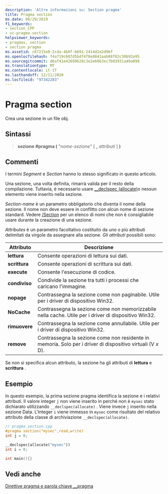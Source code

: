 ```yaml
---
description: 'Altre informazioni su: Section pragma'
title: Pragma section
ms.date: 08/29/2019
f1_keywords:
- section_CPP
- vc-pragma.section
helpviewer_keywords:
- pragmas, section
- section pragma
ms.assetid: c67215e9-2c4a-4b0f-b691-2414d2e2d96f
ms.openlocfilehash: f4a719c60fd5bdf4f8e8841aab88f82c30b92a95
ms.sourcegitcommit: d6af41e42699628c3e2e6063ec7b03931a49a098
ms.translationtype: MT
ms.contentlocale: it-IT
ms.lasthandoff: 12/11/2020
ms.locfileid: "97342283"
---
```

# <a name="section-pragma"></a>Pragma section

Crea una sezione in un file obj.

## <a name="syntax"></a>Sintassi

> **sezione #pragma (** "*nome-sezione*" [ **,** *attributi* ] **)**

## <a name="remarks"></a>Commenti

I termini *Segment* e *Section* hanno lo stesso significato in questo articolo.

Una sezione, una volta definita, rimarrà valida per il resto della compilazione. Tuttavia, è necessario usare [__declspec (allocate)](../cpp/allocate.md)o nessun elemento viene inserito nella sezione.

*Section-name* è un parametro obbligatorio che diventa il nome della sezione. Il nome non deve essere in conflitto con alcun nome di sezione standard. Vedere [/Section](../build/reference/section-specify-section-attributes.md) per un elenco di nomi che non è consigliabile usare durante la creazione di una sezione.

*Attributes* è un parametro facoltativo costituito da uno o più attributi delimitati da virgole da assegnare alla sezione. *Gli attributi* possibili sono:

|Attributo|Descrizione|
|-|-|
|**lettura**|Consente operazioni di lettura sui dati.|
|**scrittura**|Consente operazioni di scrittura sui dati.|
|**execute**|Consente l'esecuzione di codice.|
|**condiviso**|Condivide la sezione tra tutti i processi che caricano l'immagine.|
|**nopage**|Contrassegna la sezione come non paginabile. Utile per i driver di dispositivo Win32.|
|**NoCache**|Contrassegna la sezione come non memorizzabile nella cache. Utile per i driver di dispositivo Win32.|
|**rimuovere**|Contrassegna la sezione come annullabile. Utile per i driver di dispositivo Win32.|
|**remove**|Contrassegna la sezione come non residente in memoria. Solo per i driver di dispositivo virtuali (V *x* D).|

Se non si specifica alcun attributo, la sezione ha gli attributi di **lettura** e **scrittura** .

## <a name="example"></a>Esempio

In questo esempio, la prima sezione pragma identifica la sezione e i relativi attributi. Il valore integer `j` non viene inserito in perché non è `mysec` stato dichiarato utilizzando `__declspec(allocate)` . Viene invece `j` inserito nella sezione Data. L'Integer `i` viene immesso in `mysec` come risultato del relativo attributo della classe di archiviazione `__declspec(allocate)`.

```cpp
// pragma_section.cpp
#pragma section("mysec",read,write)
int j = 0;

__declspec(allocate("mysec"))
int i = 0;

int main(){}
```

## <a name="see-also"></a>Vedi anche

[Direttive pragma e parola chiave __pragma](../preprocessor/pragma-directives-and-the-pragma-keyword.md)
